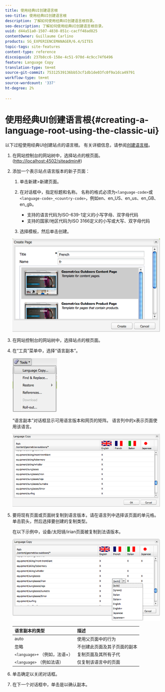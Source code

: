 ```yaml
---
title: 使用经典UI创建语言根
seo-title: 使用经典UI创建语言根
description: 了解如何使用经典UI创建语言根目录。
seo-description: 了解如何使用经典UI创建语言根目录。
uuid: d44a51a0-1507-4838-851c-cacff48ad825
contentOwner: Guillaume Carlino
products: SG_EXPERIENCEMANAGER/6.4/SITES
topic-tags: site-features
content-type: reference
discoiquuid: 237b8cc6-158e-4c51-970d-4c9cc74f6496
feature: Language Copy
translation-type: tm+mt
source-git-commit: 75312539136bb53cf1db1de03fc0f9a1dca49791
workflow-type: tm+mt
source-wordcount: '337'
ht-degree: 2%

---
```



# 使用经典UI创建语言根{#creating-a-language-root-using-the-classic-ui}

以下过程使用经典UI创建站点的语言根。 有关详细信息，请参阅[创建语言根](/help/sites-administering/tc-prep.md#creating-a-language-root)。

1. 在网站控制台的网站树中，选择站点的根页面。 ([http://localhost:4502/siteadmin#](http://localhost:4502/siteadmin#))
1. 添加一个表示站点语言版本的新子页面：

   1. 单击新建>新建页面。
   1. 在对话框中，指定标题和名称。 名称的格式必须为`<language-code>`或`<language-code>_<country-code>`，例如en、en_US、en_us、en_GB、en_gb。

      * 支持的语言代码为ISO-639-1定义的小写字母、双字母代码
      * 支持的国家/地区代码为ISO 3166定义的小写或大写、双字母代码
   1. 选择模板，然后单击创建。

   ![newpagefr](assets/newpagefr.png)

1. 在网站控制台的网站树中，选择站点的根页面。
1. 在“工具”菜单中，选择“语言副本”。

   ![工具](assets/toolslanguagecopy.png)

   “语言副本”对话框显示可用语言版本和网页的矩阵。 语言列中的x表示页面使用该语言。

   ![语言](assets/languagecopydialog.png)

1. 要将现有页面或页面树复制到语言版本，请在语言列中选择该页面的单元格。 单击箭头，然后选择要创建的复制类型。

   在以下示例中，设备/太阳镜/irian页面被复制到法语版本。

   ![苦荞](assets/languagecopydilogdropdown.png)

   | 语言副本的类型 | 描述 |
   |---|---|
   | auto | 使用父页面中的行为 |
   | 忽略 | 不创建此页面及其子页面的副本 |
   | `<language>+` （例如，法语+） | 复制页面及其所有子代 |
   | `<language>` （例如法语） | 仅复制该语言中的页面 |

1. 单击确定以关闭对话框。
1. 在下一个对话框中，单击是以确认副本。


